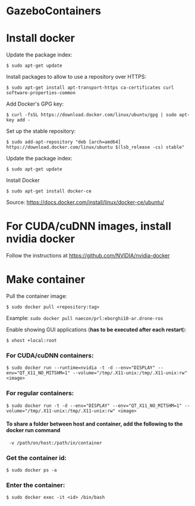 # GazeboContainers
# Install docker

Update the package index:
```
$ sudo apt-get update
```

Install packages to allow to use a repository over HTTPS:
```
$ sudo apt-get install apt-transport-https ca-certificates curl software-properties-common
```

Add Docker's GPG key:
```
$ curl -fsSL https://download.docker.com/linux/ubuntu/gpg | sudo apt-key add -
```

Set up the stable repository:
```
$ sudo add-apt-repository "deb [arch=amd64] https://download.docker.com/linux/ubuntu $(lsb_release -cs) stable"
 ``` 
 
 Update the package index:
 ```
$ sudo apt-get update
```

Install Docker
```
$ sudo apt-get install docker-ce
```

Source: https://docs.docker.com/install/linux/docker-ce/ubuntu/

# For CUDA/cuDNN images, install nvidia docker

Follow the instructions at https://github.com/NVIDIA/nvidia-docker


# Make container


Pull the container image:
```
$ sudo docker pull <repository:tag>
```
Example: `sudo docker pull naecon/prl:eborghi10-ar.drone-ros`


Enable showing GUI applications (__has to be executed after each restart__):
```
$ xhost +local:root
```

### For CUDA/cuDNN containers:
```
$ sudo docker run --runtime=nvidia -t -d --env="DISPLAY" --env="QT_X11_NO_MITSHM=1" --volume="/tmp/.X11-unix:/tmp/.X11-unix:rw" <image>
```
### For regular containers:
```
$ sudo docker run -t -d --env="DISPLAY" --env="QT_X11_NO_MITSHM=1" --volume="/tmp/.X11-unix:/tmp/.X11-unix:rw" <image>
```

#### To share a folder between host and container, add the following to the docker run command
```
 -v /path/on/host:/path/in/container
```
### Get the container id:
```
$ sudo docker ps -a
```
### Enter the container:
```
$ sudo docker exec -it <id> /bin/bash
```
